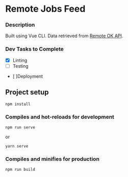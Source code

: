 # Remote Jobs Feed

### Description
Built using Vue CLI. Data retrieved from [Remote OK API](https://remoteok.io/api).

### Dev Tasks to Complete
- [x] Linting
- [ ] Testing 
- [ ]Deployment

## Project setup
```
npm install
```

### Compiles and hot-reloads for development
```
npm run serve
```

or 

``` 
yarn serve
```

### Compiles and minifies for production
```
npm run build
```


